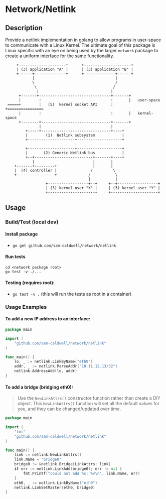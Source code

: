 Network/Netlink
===============

## Description
Provide a netlink implementation in golang to allow programs in user-space to communicate with
a Linux Kernel.  The ultimate goal of this package is Linux specific with an eye on being used
by the larger `network` package to create a uniform interface for the same functionality.

```text
     +---------------------+      +---------------------+
     | (3) application "A" |      | (3) application "B" |
     +------+--------------+      +--------------+------+
            |                                    |
            \                                    /
             \                                  /
              |                                |
      +-------+--------------------------------+-------+
      |        :                               :       |   user-space
 =====+        :   (5)  kernel socket API      :       +================
      |        :                               :       |   kernel-space
      +--------+-------------------------------+-------+
               |                               |
         +-----+-------------------------------+----+
         |        (1)  Netlink subsystem            |
         +---------------------+--------------------+
                               |
         +---------------------+--------------------+
         |       (2) Generic Netlink bus            |
         +--+--------------------------+-------+----+
            |                          |       |
    +-------+---------+                |       |
    |  (4) controller |               /         \
    +-----------------+              /           \
                                     |           |
                  +------------------+--+     +--+------------------+
                  | (3) kernel user "X" |     | (3) kernel user "Y" |
                  +---------------------+     +---------------------+
```

## Usage
### Build/Test (local dev)
#### Install package
* `go get github.com/sam-caldwell/network/netlink`
#### Run tests
```shell
cd <network package root>
go test -v ./...
```
#### Testing (requires root):
* `go test -v .` (this will run the tests as root in a container)
### Usage Examples
#### To add a new IP address to an interface:
```go
package main

import (
    "github.com/sam-caldwell/network/netlink"
)

func main() {
    lo, _ := netlink.LinkByName("eth0")
    addr, _ := netlink.ParseAddr("10.11.12.13/32")
    netlink.AddressAdd(lo, addr)
}

```
#### To add a bridge (bridging eth0):

> Use the `NewLinkAttrs()` constructor function rather than create a DIY object.
> This `NewLinkAttrs()` function will set all the default values for you, and they
> can be changed/updated over time.

```go
package main

import (
	"fmt"
	"github.com/sam-caldwell/network/netlink"
)

func main() {
	link := netlink.NewLinkAttrs()
	link.Name = "bridge0"
	bridge0 := &netlink.Bridge{LinkAttrs: link}
	if err := netlink.LinkAdd(bridge0); err != nil {
		fmt.Printf("could not add %s: %v\n", link.Name, err)
	}
	eth0, _ := netlink.LinkByName("eth0")
	netlink.LinkSetMaster(eth0, bridge0)
}
```
